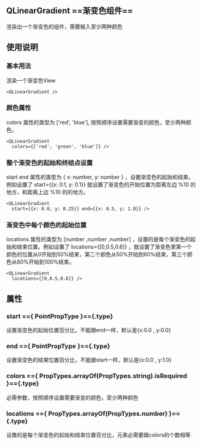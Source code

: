 ## QLinearGradient ==渐变色组件==
渲染出一个渐变色的组件，需要输入至少两种颜色

## 使用说明
### **基本用法**
渲染一个渐变色View
```
<QLinearGradient />
```
### **颜色属性**
colors 属性的类型为 ['red', 'blue'], 按照顺序设置需要渐变的颜色，至少两种颜色。
```
<QLinearGradient 
  colors={['red', 'green', 'blue']} />
```
### **整个渐变色的起始和终结点设置**
start end 属性的类型为 { x: number, y: number } ，设置渐变色的起始和结束。例如设置了 start={{x: 0.1, y: 0.1}} 就设置了渐变色的开始位置为距离左边 %10 的地方，和距离上边 %10 的的地方。
```
<QLinearGradient 
  start={{x: 0.0, y: 0.25}} end={{x: 0.5, y: 1.0}} />
```
### **渐变色中每个颜色的起始位置**
locations 属性的类型为 [number ,number ,number] ，设置的是每个渐变色的起始和结束位置。例如设置了 locations={[0,0.5,0.6]} ，就设置了渐变色里第一个颜色的位置从0开始到50%结束，第二个颜色从50%开始到60%结束，第三个颜色从60%开始到100%结束。
```
<QLinearGradient 
  locations={[0,0.5,0.6]} />
```
## 属性
### **start** =={ PointPropType }=={.type}
设置渐变色的起始位置百分比，不能跟end一样，默认是{x:0.0 , y:0.0}

### **end** =={ PointPropType }=={.type}
设置渐变色的结束位置百分比，不能跟start一样，默认是{x:0.0 , y:1.0}

### **colors** =={ PropTypes.arrayOf(PropTypes.string).isRequired }=={.type}
必需参数，按照顺序设置需要渐变的颜色，至少两种颜色

### **locations** =={ PropTypes.arrayOf(PropTypes.number) }=={.type}
设置的是每个渐变色的起始和结束位置百分比，元素必需要跟colors的个数相等
